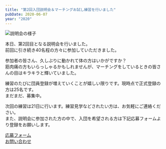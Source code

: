 ```yaml
---
title: "第2回入団説明会＆マーチングお試し練習を行いました"
pubDate: 2020-06-07
year: "2020"
---
```


![説明会の様子](@/assets/20200607-held_2nd_joining_briefing.webp)

本日、第2回目となる説明会を行いました。\
前回に引き続き40名程の方々に参加していただきました。

参加者の皆さん、久しぶりに動かれて体の方はいかがですか？\
筋肉痛の方もいらっしゃるかもしれませんが、マーチングをしているときの皆さんの目はキラキラと輝いていました。

練習のたびに団員登録が増えていくことが嬉しい限りです。現時点で正式登録の方は25名です。\
まだまだ、募集中。

次回の練習は21日に行います。練習見学などされたい方は、お気軽にご連絡ください。\
また、説明会に参加された方の中で、入団を希望される方は下記応募フォームより登録をお願いします。

[応募フォーム](/join/)\
[お問い合わせ](/contact/)
